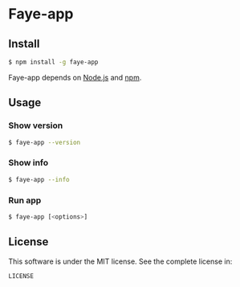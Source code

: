 # Faye-app

## Install

```sh
$ npm install -g faye-app
```

Faye-app depends on [Node.js](http://nodejs.org/) and [npm](http://npmjs.org/).

## Usage

### Show version

```sh
$ faye-app --version
```

### Show info

```sh
$ faye-app --info
```

### Run app

```sh
$ faye-app [<options>]
```

## License

This software is under the MIT license. See the complete license in:

```
LICENSE
```